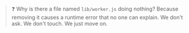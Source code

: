 > ❓ Why is there a file named `lib/worker.js` doing nothing?
> Because removing it causes a runtime error that no one can explain.
> We don't ask. We don't touch. We just move on.
